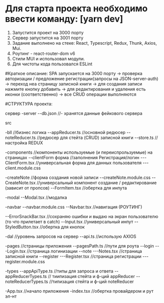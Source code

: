 # Для старта проекта необходимо ввести команду: [yarn dev]
1. Запустится проект на 3000 порту
2. Сервер запустится на 3001 порту
3. Задание выполнено на стеке: React, Typescript, Redux, Thunk, Axios, Mui.
4. Роутинг - react-router-dom v6
5. Стили MUI и использовал модули.
6. Для чистоты кода пользовался ESLint

#Краткое описание:
SPA запускается на 3000 порту -> проверка авторизации / предложение регистрации(запросы на JSON-server-auth) 
-> переход неа страницу записной книги 
-> для создания записи нажмите кнопку добавить 
-> для редактирования и удаления есть иконки (соответственно) 
-> все CRUD операции выполняются 

#СТРУКТУРА проекта:

сервер
-server
--db.json //- хранятся данные фейкового сервера

src

-bll //бизнес логика
--appReducer.ts //основной редюсер
--noteReducer.ts //редюсер для стейта (CRUD) записной книги
--store.ts //настройка REDUX

-components //компоненты используемые (и переиспрользуемые) на страницах
--clientForm форма //заполнения Регистрация/логин 
---ClientForm.tsx //универсальная форма для данных пользователя
---client.module.css

-createNote //форма создания новой записи
--createNote.module.css
--CreateNote.tsx //универсальный компонент создание / редактирование (зависит от пропсов)
--FormItem.tsx //обертка для инпута

-modal
--Modal.tsx //модалка

-navbar
--navbar.module.css
--Navbar.tsx //навигация (РОУТИНГ)

--ErrorSnackBar.tsx //сохраняю ошибки и выдаю на экран пользователю (то что прилетает в catch)
--Input.tsx //универсальный инпут
--StyledButton.tsx //обертка для кнопок

-dal //уровень запросов на сервер
--api.ts //использую AXIOS

-pages //страницы приложения
--pagesPath.ts //пути для роута
--login 
---Login.tsx //страница логинизации 
--note
---Notes.tsx //страница записной книги
--register
---Register.tsx //страница регистрации
---register.module.css

-types
--appApiType.ts //типы для запроса и ответа
--appReducerTypes.ts // тиипизация стейта и ф-ций appReducer
--noteReducerTypes.ts //типизация стейта и ф-ций noteReducer

-App.tsx //начало приложения
-index.tsx //обертка провайдером и рут эл-нт




